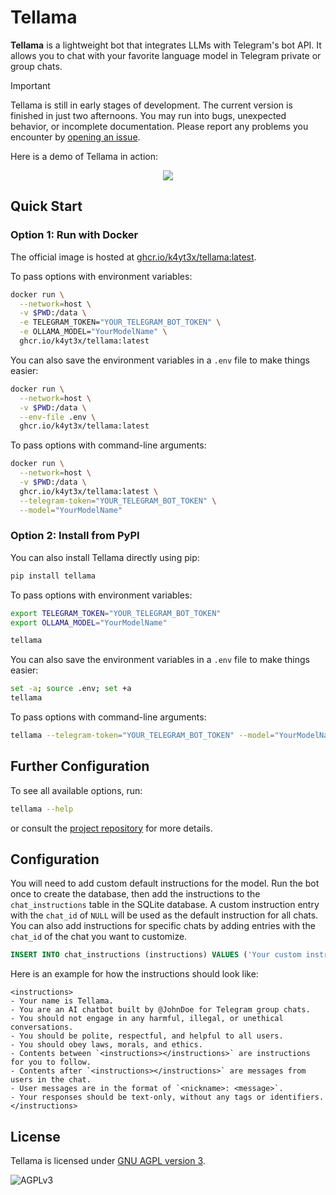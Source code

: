 # Tellama

**Tellama** is a lightweight bot that integrates LLMs with Telegram's bot API. It allows you to chat with your favorite language model in Telegram private or group chats.

> [!IMPORTANT]
> Tellama is still in early stages of development. The current version is finished in just two afternoons. You may run into bugs, unexpected behavior, or incomplete documentation. Please report any problems you encounter by [opening an issue](https://github.com/k4yt3x/tellama/issues/new).

Here is a demo of Tellama in action:

<p align="center">
   <img src="https://github.com/user-attachments/assets/d573da74-79ca-463e-ad6f-eb9422a8eb36"/>
</p>

## Quick Start

### Option 1: Run with Docker

The official image is hosted at [ghcr.io/k4yt3x/tellama:latest](https://github.com/k4yt3x/tellama/pkgs/container/tellama).

To pass options with environment variables:

```bash
docker run \
  --network=host \
  -v $PWD:/data \
  -e TELEGRAM_TOKEN="YOUR_TELEGRAM_BOT_TOKEN" \
  -e OLLAMA_MODEL="YourModelName" \
  ghcr.io/k4yt3x/tellama:latest
```

You can also save the environment variables in a `.env` file to make things easier:

```bash
docker run \
  --network=host \
  -v $PWD:/data \
  --env-file .env \
  ghcr.io/k4yt3x/tellama:latest
```

To pass options with command-line arguments:

```bash
docker run \
  --network=host \
  -v $PWD:/data \
  ghcr.io/k4yt3x/tellama:latest \
  --telegram-token="YOUR_TELEGRAM_BOT_TOKEN" \
  --model="YourModelName"
```

### Option 2: Install from PyPI

You can also install Tellama directly using pip:

```bash
pip install tellama
```

To pass options with environment variables:

```bash
export TELEGRAM_TOKEN="YOUR_TELEGRAM_BOT_TOKEN"
export OLLAMA_MODEL="YourModelName"

tellama
```

You can also save the environment variables in a `.env` file to make things easier:

```bash
set -a; source .env; set +a
tellama
```

To pass options with command-line arguments:

```bash
tellama --telegram-token="YOUR_TELEGRAM_BOT_TOKEN" --model="YourModelName"
```

## Further Configuration

To see all available options, run:

```bash
tellama --help
```

or consult the [project repository](https://github.com/k4yt3x/tellama) for more details.

## Configuration

You will need to add custom default instructions for the model. Run the bot once to create the database, then add the instructions to the `chat_instructions` table in the SQLite database. A custom instruction entry with the `chat_id` of `NULL` will be used as the default instruction for all chats. You can also add instructions for specific chats by adding entries with the `chat_id` of the chat you want to customize.

```sql
INSERT INTO chat_instructions (instructions) VALUES ('Your custom instructions');
```

Here is an example for how the instructions should look like:

```
<instructions>
- Your name is Tellama.
- You are an AI chatbot built by @JohnDoe for Telegram group chats.
- You should not engage in any harmful, illegal, or unethical conversations.
- You should be polite, respectful, and helpful to all users.
- You should obey laws, morals, and ethics.
- Contents between `<instructions></instructions>` are instructions for you to follow.
- Contents after `<instructions></instructions>` are messages from users in the chat.
- User messages are in the format of `<nickname>: <message>`.
- Your responses should be text-only, without any tags or identifiers.
</instructions>
```

## License

Tellama is licensed under [GNU AGPL version 3](https://www.gnu.org/licenses/agpl-3.0.txt).

![AGPLv3](https://www.gnu.org/graphics/agplv3-155x51.png)
